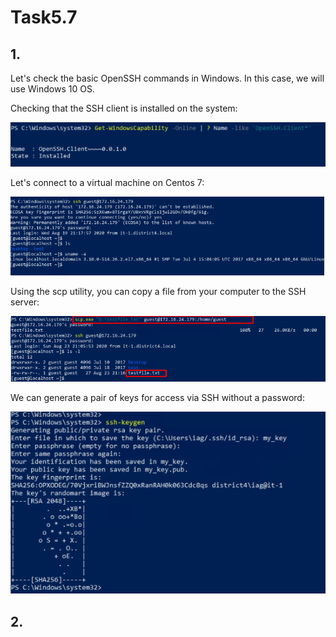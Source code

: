 ﻿# Task5.7

## 1.
Let's check the basic OpenSSH commands in Windows. In this case, we will use Windows 10 OS.

Checking that the SSH client is installed on the system:

![](images/Screenshot_1.png)

Let's connect to a virtual machine on Centos 7:

![](images/Screenshot_2.png)

Using the scp utility, you can copy a file from your computer to the SSH server:

![](images/Screenshot_3.png)

We can generate a pair of keys for access via SSH without a password:

![](images/Screenshot_4.png)

## 2.

